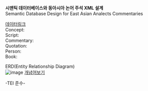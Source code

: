 <b>시맨틱 데이터베이스와 동아시아 논어 주석 XML 설계</b><br/>
Semantic Database Design for East Asian Analects Commentaries<br/>


[데이터링크](https://docs.google.com/spreadsheets/d/1wUHv-DqDE-1Jj41ikoeoNrq6RF9xoQoQBjv9W2FEZO8/edit?gid=0#gid=0)<br/>
Concept:<br/>
Script:<br/>
Commentary:<br/>
Quotation:<br/>
Person:<br/>
Book:<br/>

ERD(Entity Relationship Diagram)<br/>
![image](https://github.com/user-attachments/assets/37fe4819-b3ae-47dc-b8e2-b08d58381617)
[개념어보기](https://dh.aks.ac.kr/~kimseoyun/101/viewer.html)

-TEI 준수-<br/>

